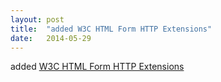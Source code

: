 ```yaml
---
layout: post
title:  "added W3C HTML Form HTTP Extensions"
date:   2014-05-29
---
```


added <a href="http://www.w3.org/TR/form-http-extensions/">W3C HTML Form HTTP Extensions</a>

